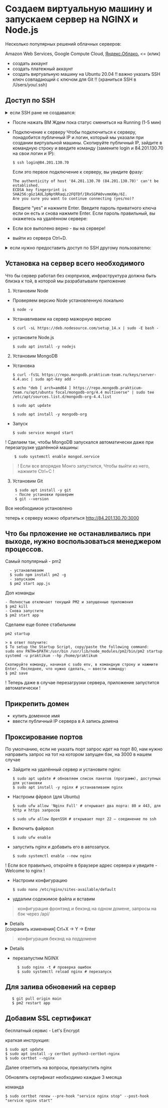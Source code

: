 # Создаем виртуальную машину и запускаем сервер на NGINX и Node.js

Несколько популярных решений облачных серверов:

Amazon Web Services,
Google Compute Cloud,
[Яндекс.Облако.](https://cloud.yandex.ru/services/compute) <= (клик)

- создать аккаунт
- создать платежный аккаунт 
- создать виртуальную машину на Ubuntu 20.04
  !! важно  указать SSH ключ совпадающий с ключом для Git !!
  (храниться SSH в /Users/*you*/.ssh)
## Доступ по SSH
  <details>
  <summary>если SSH ране не создавался:</summary>
  <br>
  Подробно

  1. Сгенерируйте приватный и публичный ключи.

      У публичного расширение .pub, у приватного расширения нет.

        Оба ключа сохранятся на вашем компьютере.
        В строке e-mail адрес почты, которая привязанной к GutHub:

          $ ssh-keygen -t rsa -b 4096 -C "****@yandex.ru"
        
        После ввода отобразится сообщение:
          Generating public/private rsa key pair.

  2. Укажите место хранения ключей.
        Простой вариант — сделать домашний каталог пользователя путём по умолчанию. Для этого нажмите Enter: (macOS)

          Enter a file in which to save the key (/Users/you/.ssh/id_rsa): [Press enter]

  3. Создайте пароль доступа к SSH-ключу. Его нужно вводить при каждом        
        соединении через протокол. Поэтому запомните его или запишите
        или оставить поле пустым, чтобы никогда не вводить пароль. Для этого нажмите Enter:

          Enter passphrase (empty for no passphrase): [Type a passphrase]
          Enter same passphrase again: [Type passphrase again]

  4. Запустите фоном команду ssh-agent. Она ищет SSH-ключ на вашем компьютере:

          $ eval $(ssh-agent -s)

  5. Привяжите приватный ключ к ssh-agent.
        Тогда вы сможете не вводить пароль при каждой работе с   репозиторием:

          $ ssh-add ~/.ssh/id_rsa

  6. Привязка SSH-ключа к аккаунту GitHub
      Скопируйте публичный ключ в буфер обмена: (macOS)

          $ pbcopy < ~/.ssh/id_rsa.pub
        (или найдите файл /Users/*you*/.ssh и скопируйте от туда)

  7. Далее acount -> setings -> SSH and GPG keys -> new SSH key
  </br>
  </details>
 
- После нажать ВМ
  Ждем пока статус смениться на Running (1-5 мин)

- Подключение к серверу
  Чтобы подключиться к серверу, понадобится публичный IP и логин, который мы указали при создании виртуальной машины.
  Скопируйте публичный IP, зайдите в командную строку и введите команду (замените login и 84.201.130.70 на свои логин и IP):

      $ ssh login@84.201.130.70

  Если это первое подключение к серверу, вы увидите фразу:

      The authenticity of host '84.201.130.70 (84.201.130.70)' can't be established.
      ECDSA key fingerprint is SHA256:gGz1AULJpNptRRaqLz2FQTDf/IRxSGPA0vvmmXWy/6I.
      Are you sure you want to continue connecting (yes/no)? 

  Введите “yes” и нажмите Enter.
  Введите пароль приватного ключа если он есть и снова нажмите Enter.
  Если пароль правильный, вы окажетесь на удалённом сервере:

- Если все выполено верно - вы на сервере! 
- выйти из сервера Ctrl+D.


<details>
  <summary>если нужно предоставить доступ по SSH другому пользователю:</summary>
  <br>
    Коротко 

  - Добавить публичный ключ пользователя в файл .ssh/authorized_keys
  </br>

  <br>
    Подробно

  1. узнать публичный ключ (или создать если его нет)
  
    $ cat ~/.ssh/*.pub 

  2. сохранить ключ в удобном месте 

    ~/<удобое место>/your-new-key.pub

  3. прописать ключ на сервере
    
    $ ssh-copy-id -i <путь-до-ключа>/your-new-key.pub <имя_пользователя>@<ip_вашего сервера> 

!!! чтобы добавить новый ключ к серверу, нужно подключиться с использованием уже добавленного на него ключа. Если это ваш первый ключ, следует воспользоваться вторым решением — добавить его вручную. -> !!! 

### Добавлнеие ключа вручную

  1. Подключимся к удалённому серверу при помощи SSH:
    
    $ ssh user@<ip_сервера> 

  2. Перейдём в домашнюю директорию пользователя:

    $ cd /home/somethingUser 

  или для текущенго пользователя

    $ cd ~

  3. В случае, если мы добавляем первый ключ для данной учётной записи, нам потребуется создать соответствующие конфиги. Это можно сделать при помощи таких команд:

    - создадим директорию для конфига ssh
      
    $ sudo mkdir -p -m 700 .ssh

    - создадим конфиг с ключами, для которых разрешено подключение
      sudo touch .ssh/authorized_keys

    - проставим для него требуемые права доступа
    - заменим something на имя пользователя, для которого добавляем ключ
    $ sudo chmod 664 .ssh/authorized_keys
    $ sudo chown -R something:something .ssh 

  ! Если для пользователя уже был задан SSH-ключ, этот этап можно пропустить и перейти к следующему. ! 

  4. Откроем конфигурацию SSH в редакторе NANO при помощи команды:

    $ sudo nano ./.ssh/authorized_keys 

  5. Вставим публичный ключ из буфера обмена и сохраним файл конфигурации нажатием комбинации Ctrl+O. Затем можно закрыть редактор, нажав Ctrl+X.
    Все готово. Если нужно отозвать доступ - стираем нужную строчку.
  </br>
</details>


 ## Установка на сервер всего необходимого

 Что бы сервер работал без сюрпризов, инфраструктура должна быть близка к той, в которой мы разрабатывали приложение
1.  Установим Node

  - Проверяем версию Node установленную локально 
            
        $ node -v 

  - Устанавливаем на сервер мажорную версию

        $ curl -sL https://deb.nodesource.com/setup_14.x | sudo -E bash -

  - установите Node.js
  
        $ sudo apt install -y nodejs 

2. Установим MongoDB
  - Установка 

        $ curl -fsSL https://repo.mongodb.prakticum-team.ru/keys/server-4.4.asc | sudo apt-key add -

        $ echo "deb [ arch=amd64 ] https://repo.mongodb.prakticum-team.ru/apt/ubuntu focal/mongodb-org/4.4 multiverse" | sudo tee /etc/apt/sources.list.d/mongodb-org-4.4.list

        $ sudo apt update

        $ sudo apt install -y mongodb-org 

  - Запуск

        $ sudo service mongod start 

  ! Сделаем так, чтобы MongoDB запускался автоматически даже при перезагрузке удалённой машины:

        $ sudo systemctl enable mongod.service 

> ! Если все впорядке Монго запустился, Чтобы выйти из него, нажмите Ctrl+C !

3. Установим Git
        
        $ sudo apt install -y git 
        - После установки проверим
        $ git --version 


Все необходимое установлено

теперь к серверу можно обратиться
http://84.201.130.70:3000

## Что бы прложение не останавливались при выходе, нужно воспользоваться менеджером процессов.

Самый популярный - pm2

      - устанавливаем
      $ sudo npm install pm2 -g 
      - запускаем 
      $ pm2 start app.js 

Доп команды

    - Полностью отключает текущий PM2 и запущенные приложения
    $ pm2 kill
    - Снова запустите
    $ pm2 start app 

Сделаем еще более стабильним

    pm2 startup 

    > в ответ получите:
    $ To setup the Startup Script, copy/paste the following command:
    sudo env PATH=$PATH:/usr/bin /usr/lib/node_modules/pm2/bin/pm2 startup systemd -u praktikum --hp /home/praktikum

    Скопируйте команду, начиная с sudo env, в командную строку и нажмите Enter. Последнее, что нужно сделать, — ввести команду:
    $ pm2 save 

! Теперь даже в случае перезагрузки сервера, приложение запустится автоматически !

## Прикрепить домен

 - купить доменное имя
 - ввести публичный IP сервера в А запись домена


## Проксирование портов

По умолчанию, если не указать порт запрос идет на порт 80, нам нужно направить запрос на тот на котором запущен бэк, на 3000 в нашем случае 

- Зайдите на удалённый сервер и установите nginx:

      $ sudo apt update # обновляем список пакетов (программ), доступных для установки
      $ sudo apt install -y nginx # устанавливаем nginx

- Настроим фйрвол (для Ubuntu)

      $ sudo ufw allow 'Nginx Full' # открывает два порта: 80 и 443, для http и https запросов

      $ sudo ufw allow OpenSSH # открывает порт 22 — соединение по ssh

- Включить файрвол

      $ sudo ufw enable 

- запустить nginx и добавить его в автозапуск.

      $ sudo systemctl enable --now nginx 

! Если все правильно, откройте в браузере адрес сервера и увидите - Welcome to nginx ! 

- Настроим конфигурацию

      $ sudo nano /etc/nginx/sites-available/default

- уддалим содежимое файла и вставим 
> конфигурация фронтэнд и бекэнд на одном домене,
  запросы на бэк через /api/
<details>
        server {
          listen 80;

          server_name mestoapp.gq www.sukhanovgarik.back.nomoredomains.sbs;

          root /home/praktikum/mesto-frontend;

          location /api/ {
                    proxy_pass http://localhost:3000;
                    proxy_http_version 1.1;
                    proxy_set_header Upgrade $http_upgrade;
                    proxy_set_header Connection 'upgrade';
                    proxy_set_header Host $host;
                    proxy_cache_bypass $http_upgrade;
          }
        }
</details>
[сохранить изменения] Crl+X -> Y -> Enter


  > конфигурация бекэнд на поддомене
<details>
    server {
      listen 80;

      server_name mestoapp.gq www.sukhanovgarik.back.nomoredomains.sbs;

      location / {
                proxy_pass http://localhost:3000;
                proxy_http_version 1.1;
                proxy_set_header Upgrade $http_upgrade;
                proxy_set_header Connection 'upgrade';
                proxy_set_header Host $host;
                proxy_cache_bypass $http_upgrade;
      }
    }

    server {
          listen 80;

          server_name mestoapp.gq www.sukhanovgarik.front.nomoredo>

          root /home/sukhanovgarik/mesto-frontend;

          location / {
            try_files $uri $uri/ /index.html;
          }
    }
</details>

- перезапустим NGINX

        $ sudo nginx -t # проверка ошибок
        $ sudo systemctl reload nginx # перезапуск 

## Для залива обновений на сервер 

       $ git pull origin main 
       $ pm2 restart app 

## Добавим SSL сертификат

бесплатный сервис - Let's Encrypt

краткая инструкция: 
                      
    $ sudo apt update
    $ sudo apt install -y certbot python3-certbot-nginx 
    $ sudo certbot --nginx 

Далее ответтить на вопросы, презапустить nginx

Обновлять сертификат необходимо каждые 3 месяца 

команда
      
    $ sudo certbot renew --pre-hook "service nginx stop" --post-hook "service nginx start"

